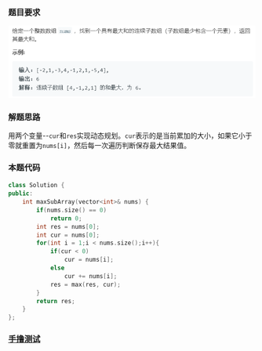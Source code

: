 ### 题目要求

![](./pic/53.png)

### 解题思路

用两个变量--`cur`和`res`实现动态规划。`cur`表示的是当前累加的大小，如果它小于零就重置为`nums[i]`，然后每一次遍历判断保存最大结果值。

### 本题代码

```c++
class Solution {
public:
    int maxSubArray(vector<int>& nums) {
        if(nums.size() == 0)
            return 0;
        int res = nums[0];
        int cur = nums[0];
        for(int i = 1;i < nums.size();i++){
            if(cur < 0)
                cur = nums[i];
            else
                cur += nums[i];
            res = max(res, cur);
        }
        return res;
    }
};
```

### [手撸测试](<https://leetcode-cn.com/problems/maximum-subarray/>) 
